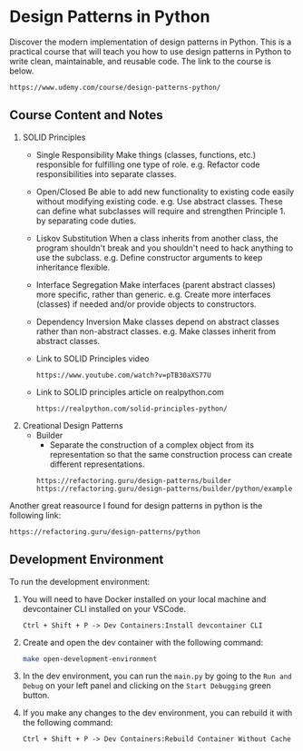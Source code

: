 # Design Patterns in Python
Discover the modern implementation of design patterns in Python. This is a practical course that will teach you how to use design patterns in Python to write clean, maintainable, and reusable code. The link to the course is below.

```Link
https://www.udemy.com/course/design-patterns-python/
```

## Course Content and Notes
1. SOLID Principles
   * Single Responsibility
       Make things (classes, functions, etc.) responsible for fulfilling one type of role.
       e.g. Refactor code responsibilities into separate classes.

   * Open/Closed
       Be able to add new functionality to existing code easily without modifying existing code.
       e.g. Use abstract classes. These can define what subclasses will require and strengthen Principle 1. by separating code duties.

   * Liskov Substitution
       When a class inherits from another class, the program shouldn't break and you shouldn't need to hack anything to use the subclass.
       e.g. Define constructor arguments to keep inheritance flexible.

   * Interface Segregation
        Make interfaces (parent abstract classes) more specific, rather than generic.
        e.g. Create more interfaces (classes) if needed and/or provide objects to constructors.

   * Dependency Inversion
       Make classes depend on abstract classes rather than non-abstract classes.
       e.g. Make classes inherit from abstract classes.

   * Link to SOLID Principles video
        ```link
        https://www.youtube.com/watch?v=pTB30aXS77U
        ```
    * Link to SOLID principles article on realpython.com
        ```link
        https://realpython.com/solid-principles-python/
        ```
2. Creational Design Patterns
    * Builder
        * Separate the construction of a complex object from its representation so that the same construction process can create different representations.
        ```link
        https://refactoring.guru/design-patterns/builder
        https://refactoring.guru/design-patterns/builder/python/example
        ```

Another great reasource I found for design patterns in python is the following link:
```link
https://refactoring.guru/design-patterns/python
```

## Development Environment

To run the development environment:

1. You will need to have Docker installed on your local machine and devcontainer CLI installed on your VSCode.
    ```
    Ctrl + Shift + P -> Dev Containers:Install devcontainer CLI
    ```
2. Create and open the dev container with the following command:

    ```bash
    make open-development-environment
    ```

3. In the dev environment, you can run the `main.py` by going to the `Run and Debug` on your left panel and clicking on the `Start Debugging` green button.

4. If you make any changes to the dev environment, you can rebuild it with the following command:

    ```
    Ctrl + Shift + P -> Dev Containers:Rebuild Container Without Cache
    ``` 